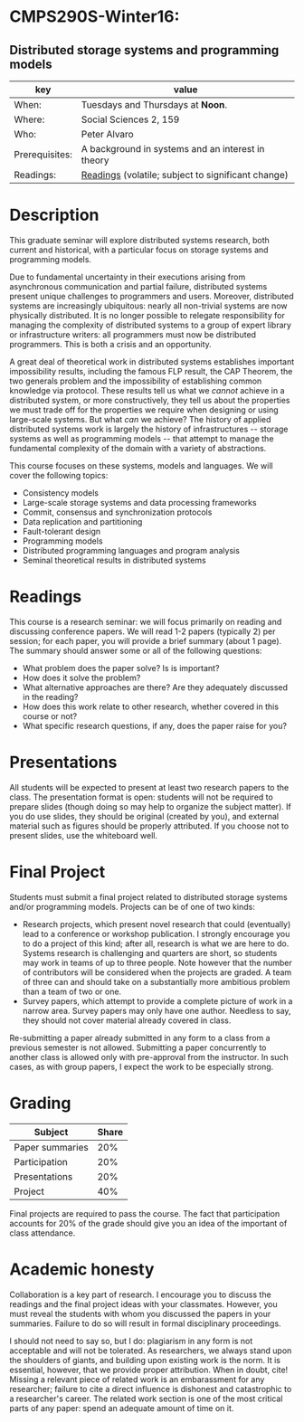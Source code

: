 # CMPS290S-Winter16: 
## Distributed storage systems and programming models
| key | value | 
|-----|-------|
|When: | Tuesdays and Thursdays at <b>Noon</b>. |
|Where: | Social Sciences 2, 159 |
|Who: | Peter Alvaro |
|Prerequisites: | A background in systems and an interest in theory |
|Readings: | [Readings](https://github.com/palvaro/CMPS290S-Winter16/blob/master/readings.md) (volatile; subject to significant change)|

# Description

This graduate seminar will explore distributed systems research, both current and historical, with a particular focus on storage systems and programming models.

Due to fundamental uncertainty in their executions arising from asynchronous communication and partial failure, distributed systems present unique challenges to programmers and users.  Moreover, distributed systems are increasingly ubiquitous: nearly all non-trivial systems are now physically distributed.  It is no longer possible to relegate responsibility for managing the complexity of distributed systems to a group of expert library or infrastructure writers: all programmers must now be distributed programmers. This is both a crisis and an opportunity.

A great deal of theoretical work in distributed systems establishes important impossibility results, including the famous FLP result, the CAP Theorem, the two generals problem and the impossibility of establishing common knowledge via protocol.  These results tell us what we *cannot* achieve in a distributed system, or more constructively, they tell us about the properties we must trade off for the properties we require when designing or using large-scale systems.  But what *can* we achieve?  The history of applied distributed systems work is largely the history of infrastructures -- storage systems as well as programming models -- that attempt to manage the fundamental complexity of the domain with a variety of abstractions.  

This course focuses on these systems, models and languages.  We will cover the following topics:
 

 * Consistency models
 * Large-scale storage systems and data processing frameworks
 * Commit, consensus and synchronization protocols
 * Data replication and partitioning
 * Fault-tolerant design
 * Programming models
 * Distributed programming languages and program analysis
 * Seminal theoretical results in distributed systems
 
# Readings

This course is a research seminar: we will focus primarily on reading and discussing conference papers.  We will read 1-2 papers (typically 2) per session; for each paper, you will provide a brief summary (about 1 page).  The summary should answer some or all of the following questions:

 * What problem does the paper solve?  Is is important?
 * How does it solve the problem? 
 * What alternative approaches are there? Are they adequately discussed in the reading?
 * How does this work relate to other research, whether covered in this course or not?
 * What specific research questions, if any, does the paper raise for you?
 
 
# Presentations

All students will be expected to present at least two research papers to the class.  The presentation format is open: students will not be required to prepare slides (though doing so may help to organize the subject matter).  If you do use slides, they should be original (created by you), and external material such as figures should be properly attributed.  If you choose not to present slides, use the whiteboard well.


# Final Project

Students must submit a final project related to distributed storage systems and/or programming models.  Projects can be of one of two kinds:

 * Research projects, which present novel research that could (eventually) lead to a conference or workshop publication.  I strongly encourage you to do a project of this kind; after all, research is what we are here to do.  Systems research is challenging and quarters are short, so students may work in teams of up to three people.  Note however that the number of contributors will be considered when the projects are graded.  A team of three can and should take on a substantially more ambitious problem than a team of two or one.
 * Survey papers, which attempt to provide a complete picture of work in a narrow area.  Survey papers may only have one author.  Needless to say, they should not cover material already covered in class.
 
Re-submitting a paper already submitted in any form to a class from a previous semester is not allowed.  Submitting a paper concurrently to another class is allowed only with pre-approval from the instructor.  In such cases, as with group papers, I expect the work to be especially strong.

# Grading

| Subject | Share |
|-------|---------|
| Paper summaries | 20% |
| Participation | 20% |
| Presentations | 20% |
| Project | 40% |

Final projects are required to pass the course.  The fact that participation accounts for 20% of the grade should give you an idea of the important of class attendance.  

# Academic honesty

Collaboration is a key part of research.  I encourage you to discuss the readings and the final project ideas with your classmates.  However, you must reveal the students with whom you discussed the papers in your summaries.  Failure to do so will result in formal disciplinary proceedings.  

I should not need to say so, but I do: plagiarism in any form is not acceptable and will not be tolerated.  As researchers, we always stand upon the shoulders of giants, and building upon existing work is the norm.  It is essential, however, that we provide proper attribution.  When in doubt, cite!  Missing a relevant piece of related work is an embarassment for any  researcher; failure to cite a direct influence is dishonest and catastrophic to a researcher's career.  The related work section is one of the most critical parts of any paper: spend an adequate amount of time on it.



